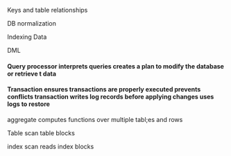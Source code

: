 
Keys and table relationships

DB normalization

Indexing Data

DML



#### Query processor interprets queries creates a plan to modify the database or retrieve t data


#### Transaction ensures transactions are properly executed prevents conflicts transaction writes log records before applying changes uses logs to restore


aggregate computes functions over multiple tabl;es and rows


Table scan table blocks 

index scan reads index blocks








